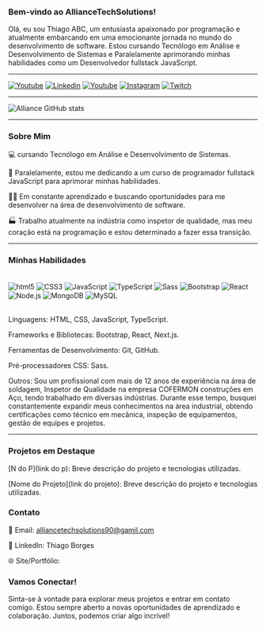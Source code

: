 ### Bem-vindo ao AllianceTechSolutions! 
Olá, eu sou Thiago ABC, um entusiasta apaixonado por programação e atualmente embarcando em uma emocionante jornada no mundo do desenvolvimento de software. Estou cursando Tecnólogo em Análise e Desenvolvimento de Sistemas e Paralelamente aprimorando minhas habilidades como um Desenvolvedor fullstack JavaScript.
<hr>

[![Youtube](    https://img.shields.io/website-up-down-green-red/http/monip.org.svg )](https://AllianceTechSolutions)
[![Linkedin](https://img.shields.io/badge/LinkedIn-0077B5?style=for-the-badge&logo=linkedin&logoColor=white)](https://AllianceTechSolutions)
[![Youtube](https://img.shields.io/badge/YouTube-FF0000?style=for-the-badge&logo=youtube&logoColor=white)](https://AllianceTechSolutions)
[![Instagram](https://img.shields.io/badge/Instagram-E4405F?style=for-the-badge&logo=instagram&logoColor=white)](https://AllianceTechSolutions)
[![Twitch](https://img.shields.io/badge/Twitch-9146FF?style=for-the-badge&logo=twitch&logoColor=white)](https://AllianceTechSolutions)

<hr>

![Alliance GitHub stats](https://github-readme-stats.vercel.app/api?username=AllianceTechSolutions&show_icons=true&theme=onedark)

<hr>

### Sobre Mim

💻 cursando Tecnólogo em Análise e Desenvolvimento de Sistemas.

🚀 Paralelamente, estou me dedicando a um curso de programador fullstack JavaScript para aprimorar minhas habilidades.

👨‍🎓 Em constante aprendizado e buscando oportunidades para me desenvolver na área de desenvolvimento de software.

🏭 Trabalho atualmente na indústria como inspetor de qualidade, mas meu coração está na programação e estou determinado a fazer essa transição.
<hr>

### Minhas Habilidades

<div style="display: inline_block"><br/>
<img align="center" alt="html5" src="https://img.shields.io/badge/HTML5-E34F26?style=for-the-badge&logo=html5&logoColor=white"/>
<img align="center" alt="CSS3" src="https://img.shields.io/badge/CSS3-1572B6?style=for-the-badge&logo=css3&logoColor=white"/>
<img align="center" alt="JavaScript" src="https://img.shields.io/badge/JavaScript-F7DF1E?style=for-the-badge&logo=javascript&logoColor=black"/>
<img align="center" alt="TypeScript" src="https://img.shields.io/badge/TypeScript-007ACC?style=for-the-badge&logo=typescript&logoColor=white"/>
<img align="center" alt="Sass" src="https://img.shields.io/badge/Sass-CC6699?style=for-the-badge&logo=sass&logoColor=white"/>
<img align="center" alt="Bootstrap" src="https://img.shields.io/badge/Bootstrap-563D7C?style=for-the-badge&logo=bootstrap&logoColor=white"/>
<img align="center" alt="React" src="https://img.shields.io/badge/React-20232A?style=for-the-badge&logo=react&logoColor=61DAFB"/>
<img align="center" alt="Node.js" src="https://img.shields.io/badge/Node.js-43853D?style=for-the-badge&logo=node.js&logoColor=white"/>
<img align="center" alt="MongoDB" src="https://img.shields.io/badge/MongoDB-4EA94B?style=for-the-badge&logo=mongodb&logoColor=white"/>
<img align="center" alt="MySQL" src="https://img.shields.io/badge/MySQL-00000F?style=for-the-badge&logo=mysql&logoColor=white"/>
</div><br>

Linguagens: HTML, CSS, JavaScript, TypeScript.<br>

Frameworks e Bibliotecas: Bootstrap, React, Next.js.<br>

Ferramentas de Desenvolvimento: Git, GitHub.<br>

Pré-processadores CSS: Sass.<br>

Outros: Sou um profissional com mais de 12 anos de experiência na área de soldagem, Inspetor de Qualidade na empresa COFERMON construções em Aço, tendo trabalhado em diversas indústrias. Durante esse tempo, busquei constantemente expandir meus conhecimentos na área industrial, obtendo certificações como técnico em mecânica, inspeção de equipamentos, gestão de equipes e projetos.<br>

<hr>

### Projetos em Destaque

[N do P](link do p): Breve descrição do projeto e tecnologias utilizadas.

[Nome do Projeto](link do projeto): Breve descrição do projeto e tecnologias utilizadas.

### Contato

📧 Email: alliancetechsolutions90@gamil.com

🔗 LinkedIn: Thiago Borges

🌐 Site/Portfólio:
<br>
### Vamos Conectar!

Sinta-se à vontade para explorar meus projetos e entrar em contato comigo. Estou sempre aberto a novas oportunidades de aprendizado e colaboração. Juntos, podemos criar algo incrível!
